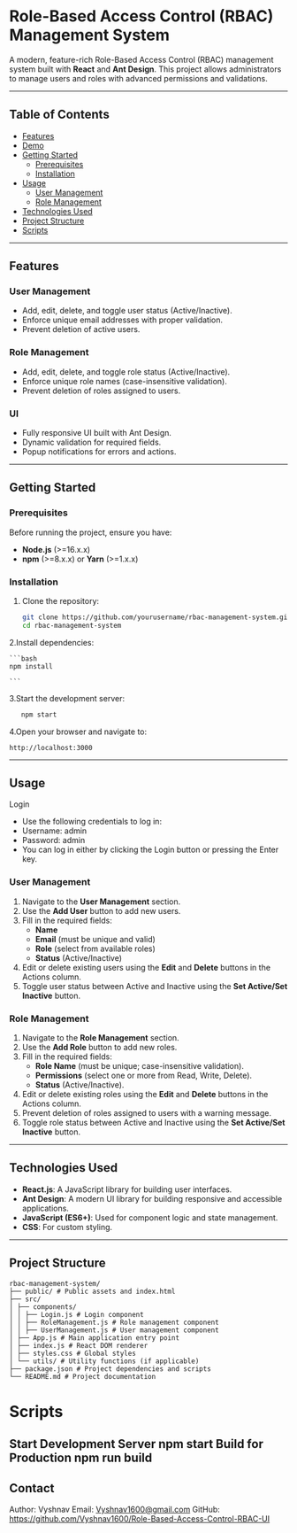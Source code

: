# Role-Based Access Control (RBAC) Management System

A modern, feature-rich Role-Based Access Control (RBAC) management system built with **React** and **Ant Design**. This project allows administrators to manage users and roles with advanced permissions and validations.

---

## Table of Contents

- [Features](#features)
- [Demo](#demo)
- [Getting Started](#getting-started)
  - [Prerequisites](#prerequisites)
  - [Installation](#installation)
- [Usage](#usage)
  - [User Management](#user-management)
  - [Role Management](#role-management)
- [Technologies Used](#technologies-used)
- [Project Structure](#project-structure)
- [Scripts](#scripts)

---

## Features

### User Management

- Add, edit, delete, and toggle user status (Active/Inactive).
- Enforce unique email addresses with proper validation.
- Prevent deletion of active users.

### Role Management

- Add, edit, delete, and toggle role status (Active/Inactive).
- Enforce unique role names (case-insensitive validation).
- Prevent deletion of roles assigned to users.

### UI

- Fully responsive UI built with Ant Design.
- Dynamic validation for required fields.
- Popup notifications for errors and actions.

---


## Getting Started

### Prerequisites

Before running the project, ensure you have:

- **Node.js** (>=16.x.x)
- **npm** (>=8.x.x) or **Yarn** (>=1.x.x)

### Installation

1. Clone the repository:

   ```bash
   git clone https://github.com/yourusername/rbac-management-system.git
   cd rbac-management-system
   ```

2.Install dependencies:

    ```bash
    npm install

    ```

3.Start the development server:

```bash
   npm start
```

4.Open your browser and navigate to:

    http://localhost:3000

---

## Usage

Login

- Use the following credentials to log in:
- Username: admin
- Password: admin
- You can log in either by clicking the Login button or pressing the Enter key.

### User Management

1. Navigate to the **User Management** section.
2. Use the **Add User** button to add new users.
3. Fill in the required fields:
   - **Name**
   - **Email** (must be unique and valid)
   - **Role** (select from available roles)
   - **Status** (Active/Inactive)
4. Edit or delete existing users using the **Edit** and **Delete** buttons in the Actions column.
5. Toggle user status between Active and Inactive using the **Set Active/Set Inactive** button.

### Role Management

1. Navigate to the **Role Management** section.
2. Use the **Add Role** button to add new roles.
3. Fill in the required fields:
   - **Role Name** (must be unique; case-insensitive validation).
   - **Permissions** (select one or more from Read, Write, Delete).
   - **Status** (Active/Inactive).
4. Edit or delete existing roles using the **Edit** and **Delete** buttons in the Actions column.
5. Prevent deletion of roles assigned to users with a warning message.
6. Toggle role status between Active and Inactive using the **Set Active/Set Inactive** button.

---

## Technologies Used

- **React.js**: A JavaScript library for building user interfaces.
- **Ant Design**: A modern UI library for building responsive and accessible applications.
- **JavaScript (ES6+)**: Used for component logic and state management.
- **CSS**: For custom styling.

---

## Project Structure



```
rbac-management-system/
├── public/ # Public assets and index.html
├── src/
│ ├── components/
│ │ ├── Login.js # Login component
│ │ ├── RoleManagement.js # Role management component
│ │ ├── UserManagement.js # User management component
│ ├── App.js # Main application entry point
│ ├── index.js # React DOM renderer
│ ├── styles.css # Global styles
│ └── utils/ # Utility functions (if applicable)
├── package.json # Project dependencies and scripts
└── README.md # Project documentation
```
# Scripts

Start Development Server
npm start
Build for Production
npm run build
---

## Contact

Author: Vyshnav
Email: Vyshnav1600@gmail.com
GitHub: https://github.com/Vyshnav1600/Role-Based-Access-Control-RBAC-UI
